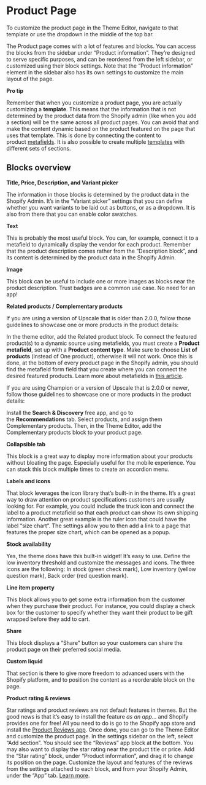 # Product Page

To customize the product page in the Theme Editor, navigate to that template or use the dropdown in the middle of the top bar.

The Product page comes with a lot of features and blocks. You can access the blocks from the sidebar under “Product information”. They’re designed to serve specific purposes, and can be reordered from the left sidebar, or customized using their block settings. Note that the “Product information” element in the sidebar also has its own settings to customize the main layout of the page.

**Pro tip**

Remember that when you customize a product page, you are actually customizing a **template**. This means that the information that is not determined by the product data from the Shopify admin (like when you add a section) will be the same across all product pages. You can avoid that and make the content dynamic based on the product featured on the page that uses that template. This is done by connecting the content to product [metafields](https://loess.ticksy.com/article/18634). It is also possible to create multiple [templates](https://loess.ticksy.com/article/18633/) with different sets of sections.

## Blocks overview

**Title, Price, Description, and Variant picker**

The information in those blocks is determined by the product data in the Shopify Admin. It’s in the “Variant picker” settings that you can define whether you want variants to be laid out as buttons, or as a dropdown. It is also from there that you can enable color swatches.

**Text**

This is probably the most useful block. You can, for example, connect it to a metafield to dynamically display the vendor for each product. Remember that the product description comes rather from the “Description block”, and its content is determined by the product data in the Shopify Admin.

**Image**

This block can be useful to include one or more images as blocks near the product description. Trust badges are a common use case. No need for an app!

**Related products / Complementary products**

If you are using a version of Upscale that is older than 2.0.0, follow those guidelines to showcase one or more products in the product details:

In the theme editor, add the Related product block. To connect the featured product(s) to a dynamic source using metafields, you must create a **Product metafield**, set up with a **Product content type**. Make sure to choose **List of products** (instead of One product), otherwise it will not work. Once this is done, at the bottom of every product page in the Shopify admin, you should find the metafield form field that you create where you can connect the desired featured products. Learn more about metafields in [this article](https://loess.ticksy.com/article/18634/).

If you are using Champion or a version of Upscale that is 2.0.0 or newer, follow those guidelines to showcase one or more products in the product details:

Install the **Search & Discovery** free app, and go to the **Recommendations** tab. Select products, and assign them Complementary products. Then, in the Theme Editor, add the Complementary products block to your product page.

**Collapsible tab**

This block is a great way to display more information about your products without bloating the page. Especially useful for the mobile experience. You can stack this block multiple times to create an accordion menu.

**Labels and icons**

That block leverages the icon library that’s built-in in the theme. It’s a great way to draw attention on product specifications customers are usually looking for. For example, you could include the truck icon and connect the label to a product metafield so that each product can show its own shipping information. Another great example is the ruler icon that could have the label “size chart”. The settings allow you to then add a link to a page that features the proper size chart, which can be opened as a popup.

**Stock availability**

Yes, the theme does have this built-in widget! It’s easy to use. Define the low inventory threshold and customize the messages and icons. The three icons are the following: In stock (green check mark), Low inventory (yellow question mark), Back order (red question mark).

**Line item property**

This block allows you to get some extra information from the customer when they purchase their product. For instance, you could display a check box for the customer to specify whether they want their product to be gift wrapped before they add to cart.

**Share**

This block displays a “Share” button so your customers can share the product page on their preferred social media.

**Custom liquid**

That section is there to give more freedom to advanced users with the Shopify platform, and to position the content as a reorderable block on the page.

**Product rating & reviews**

Star ratings and product reviews are not default features in themes. But the good news is that it’s easy to install the feature *as an app*… and Shopify provides one for free! All you need to do is go to the Shopify app store and install the [Product Reviews app](https://apps.shopify.com/product-reviews?surface_detail=product+reviews&surface_inter_position=1&surface_intra_position=12&surface_type=search). Once done, you can go to the Theme Editor and customize the product page. In the settings sidebar on the left, select “Add section”. You should see the “Reviews” app block at the bottom. You may also want to display the star rating near the product title or price. Add the “Star rating” block, under “Product information”, and drag it to change its position on the page. Customize the layout and features of the reviews from the settings attached to each block, and from your Shopify Admin, under the “App” tab. [Learn more](https://help.shopify.com/en/manual/products/product-reviews).
